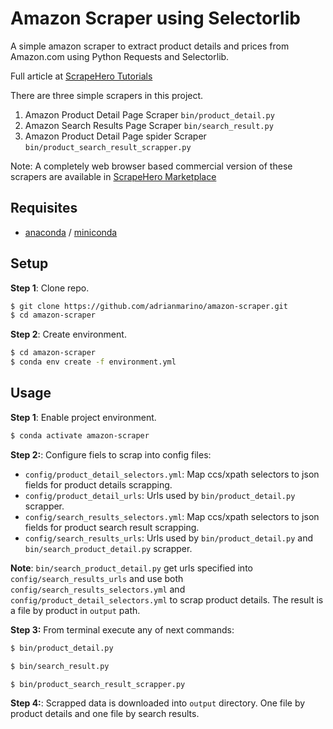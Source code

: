 # Amazon Scraper using Selectorlib 

A simple amazon scraper to extract product details and prices from Amazon.com using Python Requests and Selectorlib. 

Full article at [ScrapeHero Tutorials](https://www.scrapehero.com/tutorial-how-to-scrape-amazon-product-details-using-python-and-selectorlib/)

There are three simple scrapers in this project. 
1. Amazon Product Detail Page Scraper `bin/product_detail.py`
1. Amazon Search Results Page Scraper `bin/search_result.py`
1. Amazon Product Detail Page spider Scraper `bin/product_search_result_scrapper.py`

Note: A completely web browser based commercial version of these scrapers are available in [ScrapeHero Marketplace](https://www.scrapehero.com/marketplace/)

## Requisites

* [anaconda](https://www.anaconda.com/products/individual) / [miniconda](https://docs.conda.io/en/latest/miniconda.html)

## Setup

**Step 1**: Clone repo.

```bash
$ git clone https://github.com/adrianmarino/amazon-scraper.git
$ cd amazon-scraper
```

**Step 2**: Create environment.

```bash
$ cd amazon-scraper
$ conda env create -f environment.yml
```

## Usage

**Step 1**: Enable project environment.

```bash
$ conda activate amazon-scraper
```

**Step 2:**: Configure fiels to scrap into config files:

* `config/product_detail_selectors.yml`: Map ccs/xpath selectors to json fields for product details scrapping.
* `config/product_detail_urls`: Urls used by `bin/product_detail.py` scrapper.
* `config/search_results_selectors.yml`: Map ccs/xpath selectors to json fields for product search result scrapping.
* `config/search_results_urls`: Urls used by `bin/product_detail.py` and `bin/search_product_detail.py` scrapper.

**Note**: `bin/search_product_detail.py` get urls specified into `config/search_results_urls` and use both `config/search_results_selectors.yml` and 
`config/product_detail_selectors.yml` to scrap product details. The result is a file by product in `output` path.

**Step 3:** From terminal execute any of next commands:

```bash
$ bin/product_detail.py
```

```bash
$ bin/search_result.py
```

```bash
$ bin/product_search_result_scrapper.py
```

**Step 4:**: Scrapped data is downloaded into `output` directory. One file by product details and one file by search results. 
